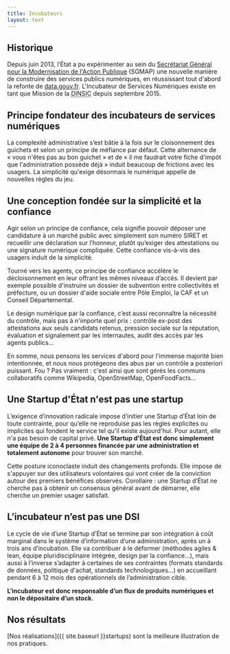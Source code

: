 ```yaml
---
title: Incubateurs
layout: text
---
```


## Historique

Depuis juin 2013, l’État a pu expérimenter au sein du [Secrétariat Général pour la Modernisation de l'Action Publique](https://modernisation.gouv.fr) (SGMAP) une nouvelle manière de construire des services publics numériques, en réussissant tout d'abord la refonte de [data.gouv.fr](https://data.gouv.fr). L'Incubateur de Services Numériques existe en tant que Mission de la <abbr title="Direction interministérielle du numérique et du système d'information et de communication">DINSIC</abbr> depuis septembre 2015.

## Principe fondateur des incubateurs de services numériques

La complexité administrative s’est bâtie à la fois sur le cloisonnement des guichets et selon un principe de méfiance par défaut. Cette alternance de « vous n'êtes pas au bon guichet » et de « il me faudrait votre fiche d'impôt que l'administration possède déjà » induit beaucoup de frictions avec les usagers. La simplicité qu'exige désormais le numérique appelle de nouvelles règles du jeu.

## Une conception fondée sur la simplicité et la confiance

Agir selon un principe de confiance, cela signifie pouvoir déposer une candidature à un marché public avec simplement son numéro SIRET et recueillir une déclaration sur l’honneur, plutôt qu’exiger des attestations ou une signature numérique compliquée. Cette confiance vis-à-vis des usagers induit de la simplicité.

Tourné vers les agents, ce principe de confiance accélère le décloisonnement en leur offrant les mêmes niveaux d’accès. Il devient par exemple possible d'instruire un dossier de subvention entre collectivités et préfecture, ou un dossier d'aide sociale entre Pôle Emploi, la CAF et un Conseil Départemental.

Le design numérique par la confiance, c’est aussi reconnaître la nécessité du contrôle, mais pas à n'importe quel prix : contrôle ex-post des attestations aux seuls candidats retenus, pression sociale sur la réputation, évaluation et signalement par les internautes, audit des accès par les agents publics…

En somme, nous pensons les services d'abord pour l'immense majorité bien intentionnée, et nous nous protégeons des abus par un contrôle a posteriori puissant. Fou ? Pas vraiment : c'est ainsi que sont gérés les communs collaboratifs comme Wikipedia, OpenStreetMap, OpenFoodFacts…

## Une Startup d'État n'est pas une startup

L’exigence d’innovation radicale impose d’initier une Startup d’État loin de toute contrainte, pour qu’elle ne reproduise pas les règles explicites ou implicites qui fondent le service tel qu'il existe aujourd'hui. Pour autant, elle n'a pas besoin de capital privé. **Une Startup d'État est donc simplement une équipe de 2 à 4 personnes financée par une administration et totalement autonome** pour trouver son marché.

Cette posture iconoclaste induit des changements profonds. Elle impose de s'appuyer sur des utilisateurs volontaires qui vont créer de la conviction autour des premiers bénéfices observés. Corollaire : une Startup d’État ne cherche pas à obtenir un consensus général avant de démarrer, elle cherche un premier usager satisfait.


## L’incubateur n’est pas une DSI

Le cycle de vie d’une Startup d’État se termine par son intégration à coût marginal dans le système d’information d’une administration, après un à trois ans d’incubation. Elle va contribuer à le déformer (méthodes agiles & lean, équipe pluridisciplinaire intégrée, design par la confiance…), mais aussi à l’inverse s’adapter à certaines de ses contraintes (formats standards de données, politique d'achat, standards technologiques…) en accueillant pendant 6 à 12 mois des opérationnels de l’administration cible.

**L’incubateur est donc responsable d’un flux de produits numériques et non le dépositaire d’un stock.**


## Nos résultats

[Nos réalisations]({{ site.baseurl }}startups) sont la meilleure illustration de nos pratiques.
